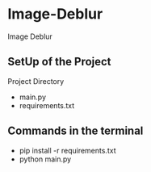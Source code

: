 # Image-Deblur
Image Deblur

## SetUp of the Project
Project Directory
  -  main.py
  -  requirements.txt

## Commands in the terminal

- pip install -r requirements.txt
- python main.py
